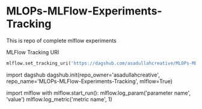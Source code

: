 # MLOPs-MLFlow-Experiments-Tracking
This is repo of complete mlflow experiments

MLFlow Tracking URI 
```python
mlflow.set_tracking_uri('https://dagshub.com/asadullahcreative/MLOPs-MLFlow-Experiments-Tracking.mlflow')

```

import dagshub
dagshub.init(repo_owner='asadullahcreative', repo_name='MLOPs-MLFlow-Experiments-Tracking', mlflow=True)

import mlflow
with mlflow.start_run():
  mlflow.log_param('parameter name', 'value')
  mlflow.log_metric('metric name', 1)
